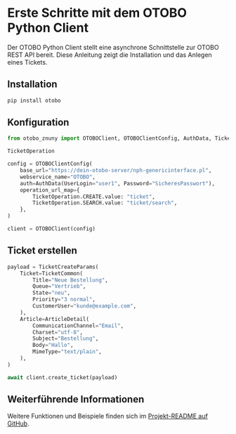 # Erste Schritte mit dem OTOBO Python Client

Der OTOBO Python Client stellt eine asynchrone Schnittstelle zur OTOBO REST API bereit. Diese Anleitung zeigt die Installation und das Anlegen eines Tickets.

## Installation

```bash
pip install otobo
```

## Konfiguration

```python
from otobo_znuny import OTOBOClient, OTOBOClientConfig, AuthData, TicketCreateParams, TicketCommon, ArticleDetail,

TicketOperation

config = OTOBOClientConfig(
    base_url="https://dein-otobo-server/nph-genericinterface.pl",
    webservice_name="OTOBO",
    auth=AuthData(UserLogin="user1", Password="SicheresPasswort"),
    operation_url_map={
        TicketOperation.CREATE.value: "ticket",
        TicketOperation.SEARCH.value: "ticket/search",
    },
)

client = OTOBOClient(config)
```

## Ticket erstellen

```python
payload = TicketCreateParams(
    Ticket=TicketCommon(
        Title="Neue Bestellung",
        Queue="Vertrieb",
        State="neu",
        Priority="3 normal",
        CustomerUser="kunde@example.com",
    ),
    Article=ArticleDetail(
        CommunicationChannel="Email",
        Charset="utf-8",
        Subject="Bestellung",
        Body="Hallo",
        MimeType="text/plain",
    ),
)

await client.create_ticket(payload)
```

## Weiterführende Informationen

Weitere Funktionen und Beispiele finden sich im
[Projekt-README auf GitHub](https://github.com/Softoft-GmbH/otobo-znuny-python-client/blob/main/README.md).
